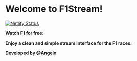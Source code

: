 # Welcome to F1Stream!
[![Netlify Status](https://api.netlify.com/api/v1/badges/9cf001c3-ee79-47f6-99bd-70bade6e3ee7/deploy-status)](https://app.netlify.com/sites/sportf1/deploys)    


**Watch F1 for free:**

**Enjoy a clean and simple stream interface for the F1 races.**

**Developed by [@Angelo](https://github.com/angelo-boustany)**

